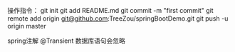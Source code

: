 操作指令：
git init
git add README.md
git commit -m "first commit"
git remote add origin git@github.com:TreeZou/springBootDemo.git
git push -u origin master

spring注解
@Transient 数据库语句会忽略
